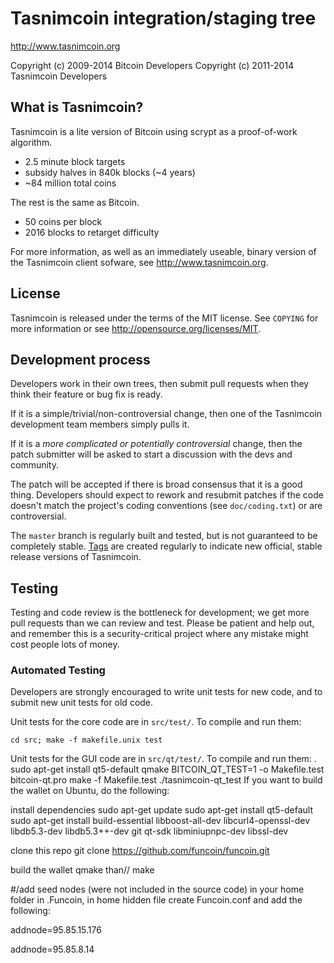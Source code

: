 Tasnimcoin integration/staging tree
================================

http://www.tasnimcoin.org

Copyright (c) 2009-2014 Bitcoin Developers
Copyright (c) 2011-2014 Tasnimcoin Developers

What is Tasnimcoin?
----------------

Tasnimcoin is a lite version of Bitcoin using scrypt as a proof-of-work algorithm.
 - 2.5 minute block targets
 - subsidy halves in 840k blocks (~4 years)
 - ~84 million total coins

The rest is the same as Bitcoin.
 - 50 coins per block
 - 2016 blocks to retarget difficulty

For more information, as well as an immediately useable, binary version of
the Tasnimcoin client sofware, see http://www.tasnimcoin.org.

License
-------

Tasnimcoin is released under the terms of the MIT license. See `COPYING` for more
information or see http://opensource.org/licenses/MIT.

Development process
-------------------

Developers work in their own trees, then submit pull requests when they think
their feature or bug fix is ready.

If it is a simple/trivial/non-controversial change, then one of the Tasnimcoin
development team members simply pulls it.

If it is a *more complicated or potentially controversial* change, then the patch
submitter will be asked to start a discussion with the devs and community.

The patch will be accepted if there is broad consensus that it is a good thing.
Developers should expect to rework and resubmit patches if the code doesn't
match the project's coding conventions (see `doc/coding.txt`) or are
controversial.

The `master` branch is regularly built and tested, but is not guaranteed to be
completely stable. [Tags](https://github.com/tasnimcoin-project/tasnimcoin/tags) are created
regularly to indicate new official, stable release versions of Tasnimcoin.

Testing
-------

Testing and code review is the bottleneck for development; we get more pull
requests than we can review and test. Please be patient and help out, and
remember this is a security-critical project where any mistake might cost people
lots of money.

### Automated Testing

Developers are strongly encouraged to write unit tests for new code, and to
submit new unit tests for old code.

Unit tests for the core code are in `src/test/`. To compile and run them:

    cd src; make -f makefile.unix test

Unit tests for the GUI code are in `src/qt/test/`. To compile and run them:
.   sudo apt-get install qt5-default
    qmake BITCOIN_QT_TEST=1 -o Makefile.test bitcoin-qt.pro
    make -f Makefile.test
    ./tasnimcoin-qt_test
    If you want to build the wallet on Ubuntu, do the following:

install dependencies
sudo apt-get update
sudo apt-get install qt5-default
sudo apt-get install build-essential libboost-all-dev libcurl4-openssl-dev libdb5.3-dev libdb5.3++-dev git qt-sdk libminiupnpc-dev libssl-dev

clone this repo
git clone https://github.com/funcoin/funcoin.git

build the wallet
qmake 
than//
make

#/add seed nodes (were not included in the source code)
in your home folder in .Funcoin, in home hidden file
create Funcoin.conf and add the following:

addnode=95.85.15.176

addnode=95.85.8.14
    

